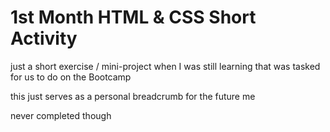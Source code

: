 # 1st Month HTML & CSS Short Activity

just a short exercise / mini-project when I was still learning that was tasked for us to do on the Bootcamp

this just serves as a personal breadcrumb for the future me

never completed though
